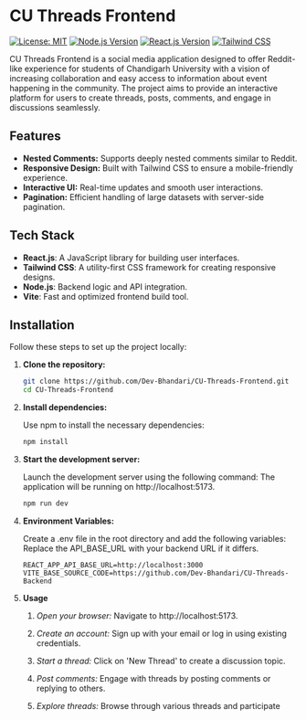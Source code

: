 # CU Threads Frontend

[![License: MIT](https://img.shields.io/badge/License-MIT-yellow.svg)](https://opensource.org/licenses/MIT)
[![Node.js Version](https://img.shields.io/badge/node-%3E%3D%2012.18.3-brightgreen)](https://nodejs.org/)
[![React.js Version](https://img.shields.io/badge/React-%3E%3D%2016.13.1-blue)](https://reactjs.org/)
[![Tailwind CSS](https://img.shields.io/badge/TailwindCSS-3.2.1-blueviolet)](https://tailwindcss.com/)

CU Threads Frontend is a social media application designed to offer Reddit-like experience for students of Chandigarh University with a vision of increasing collaboration and easy access to information about  event happening in the community. The project aims to provide an interactive platform for users to create threads, posts, comments, and engage in discussions seamlessly.

## Features

- **Nested Comments:** Supports deeply nested comments similar to Reddit.
- **Responsive Design:** Built with Tailwind CSS to ensure a mobile-friendly experience.
- **Interactive UI:** Real-time updates and smooth user interactions.
- **Pagination:** Efficient handling of large datasets with server-side pagination.

## Tech Stack

- **React.js**: A JavaScript library for building user interfaces.
- **Tailwind CSS**: A utility-first CSS framework for creating responsive designs.
- **Node.js**: Backend logic and API integration.
- **Vite**: Fast and optimized frontend build tool.

## Installation

Follow these steps to set up the project locally:

1. **Clone the repository:**

   ```bash
   git clone https://github.com/Dev-Bhandari/CU-Threads-Frontend.git
   cd CU-Threads-Frontend
   
2. **Install dependencies:**

   Use npm to install the necessary dependencies:
   ```bash
   npm install

3. **Start the development server:**
   
   Launch the development server using the following command:
   The application will be running on http://localhost:5173.
   ```bash
   npm run dev

5. **Environment Variables:**

   Create a .env file in the root directory and add the following variables:
   Replace the API_BASE_URL with your backend URL if it differs.

   ```env
   REACT_APP_API_BASE_URL=http://localhost:3000
   VITE_BASE_SOURCE_CODE=https://github.com/Dev-Bhandari/CU-Threads-Backend

6. **Usage**
   1. *Open your browser:*
       Navigate to http://localhost:5173.

   2. *Create an account:*
      Sign up with your email or log in using existing credentials.
   
   3. *Start a thread:*
      Click on 'New Thread' to create a discussion topic.

   4. *Post comments:*
      Engage with threads by posting comments or replying to others.

   5. *Explore threads:*
      Browse through various threads and participate
